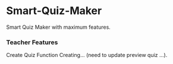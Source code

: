 # Smart-Quiz-Maker
Smart Quiz Maker with maximum features.
<h3> Teacher Features </h3>
Create Quiz Function Creating... (need to update preview quiz ...).